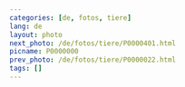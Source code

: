 ```yaml
---
categories: [de, fotos, tiere]
lang: de
layout: photo
next_photo: /de/fotos/tiere/P0000401.html
picname: P0000000
prev_photo: /de/fotos/tiere/P0000022.html
tags: []
---
```

